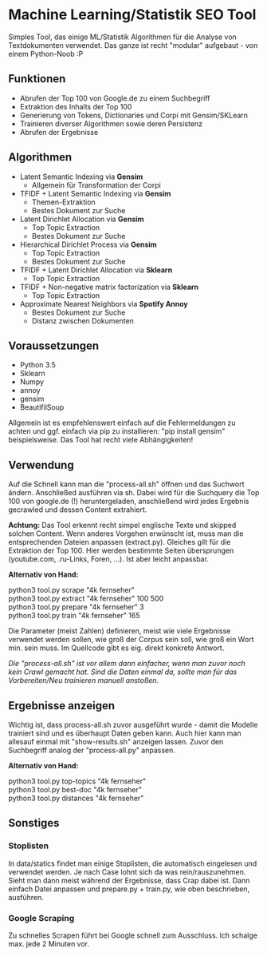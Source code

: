 # Machine Learning/Statistik SEO Tool

Simples Tool, das einige ML/Statistik Algorithmen für die Analyse von Textdokumenten verwendet. Das ganze ist recht "modular" aufgebaut - von einem Python-Noob :P

## Funktionen

- Abrufen der Top 100 von Google.de zu einem Suchbegriff
- Extraktion des Inhalts der Top 100
- Generierung von Tokens, Dictionaries und Corpi mit Gensim/SKLearn
- Trainieren diverser Algorithmen sowie deren Persistenz
- Abrufen der Ergebnisse

## Algorithmen

- Latent Semantic Indexing via <strong>Gensim</strong>
    - Allgemein für Transformation der Corpi
- TFIDF + Latent Semantic Indexing via <strong>Gensim</strong>
    - Themen-Extraktion
    - Bestes Dokument zur Suche
- Latent Dirichlet Allocation via <strong>Gensim</strong>
    - Top Topic Extraction
    - Bestes Dokument zur Suche
- Hierarchical Dirichlet Process via <strong>Gensim</strong>
    - Top Topic Extraction
    - Bestes Dokument zur Suche
- TFIDF + Latent Dirichlet Allocation via <strong>Sklearn</strong>
    - Top Topic Extraction
- TFIDF + Non-negative matrix factorization via <strong>Sklearn</strong>
    - Top Topic Extraction
- Approximate Nearest Neighbors via <strong>Spotify Annoy</strong>
    - Bestes Dokument zur Suche
    - Distanz zwischen Dokumenten

## Voraussetzungen

- Python 3.5
- Sklearn
- Numpy
- annoy
- gensim
- BeautifilSoup

Allgemein ist es empfehlenswert einfach auf die Fehlermeldungen zu achten und ggf. einfach via pip zu installieren: "pip install gensim" beispielsweise. Das Tool hat recht viele Abhängigkeiten!

## Verwendung

Auf die Schnell kann man die "process-all.sh" öffnen und das Suchwort ändern. Anschließed ausführen via sh. Dabei wird für die Suchquery die Top 100 von google.de (!) heruntergeladen, anschließend wird jedes Ergebnis gecrawled und dessen Content extrahiert.

<strong>Achtung:</strong> Das Tool erkennt recht simpel englische Texte und skipped solchen Content. Wenn anderes Vorgehen erwünscht ist, muss man die entsprechenden Dateien anpassen (extract.py). Gleiches gilt für die Extraktion der Top 100. Hier werden bestimmte Seiten übersprungen (youtube.com, .ru-Links, Foren, ...). Ist aber leicht anpassbar.

<strong>Alternativ von Hand:</strong>

python3 tool.py scrape "4k fernseher" <br />
python3 tool.py extract "4k fernseher" 100 500 <br />
python3 tool.py prepare "4k fernseher" 3 <br />
python3 tool.py train "4k fernseher" 165 <br />

Die Parameter (meist Zahlen) definieren, meist wie viele Ergebnisse verwendet werden sollen, wie groß der Corpus sein soll, wie groß ein Wort min. sein muss. Im Quellcode gibt es eig. direkt konkrete Antwort.

<em>Die "process-all.sh" ist vor allem dann einfacher, wenn man zuvor noch kein Crawl gemacht hat. Sind die Daten einmal da, sollte man für das Vorbereiten/Neu trainieren manuell anstoßen.</em>

## Ergebnisse anzeigen

Wichtig ist, dass process-all.sh zuvor ausgeführt wurde - damit die Modelle trainiert sind und es überhaupt Daten geben kann.
Auch hier kann man allesauf einmal mit "show-results.sh" anzeigen lassen. Zuvor den Suchbegriff analog der "process-all.py" anpassen.

<strong>Alternativ von Hand:</strong>

python3 tool.py top-topics "4k fernseher" <br />
python3 tool.py best-doc "4k fernseher"<br />
python3 tool.py distances "4k fernseher"<br />

## Sonstiges

### Stoplisten

In data/statics findet man einige Stoplisten, die automatisch eingelesen und verwendet werden. Je nach Case lohnt sich da was rein/rauszunehmen. Sieht man dann meist während der Ergebnisse, dass Crap dabei ist. Dann einfach Datei anpassen und prepare.py + train.py, wie oben beschrieben, ausführen.

### Google Scraping

Zu schnelles Scrapen führt bei Google schnell zum Ausschluss. Ich schalge max. jede 2 Minuten vor.